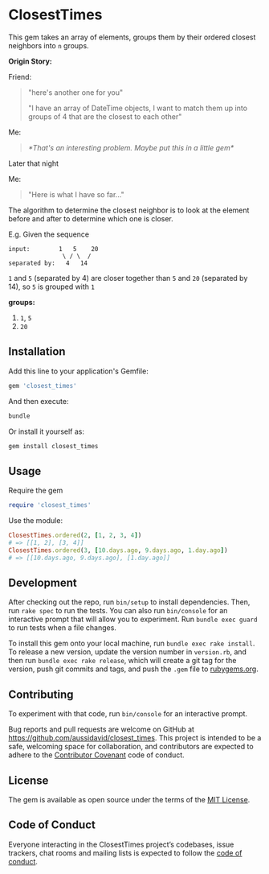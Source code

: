 # ClosestTimes

This gem takes an array of elements, groups them by their ordered closest neighbors into `n` groups.

**Origin Story:**

Friend:

> "here's another one for you"
>
> "I have an array of DateTime objects, I want to match them up into groups of 4 that are the closest to each other"

Me:

> _\*That's an interesting problem. Maybe put this in a little gem\*_

Later that night

Me:

> "Here is what I have so far..."

The algorithm to determine the closest neighbor is to look at the element before and after to determine which one is closer.

E.g.
Given the sequence

```plain
input:        1   5    20
               \ / \  /
separated by:   4   14
```

`1` and `5` (separated by 4) are closer together than `5` and `20` (separated by 14), so `5` is grouped with `1`

**groups:**

1. `1`, `5`
2. `20`

## Installation

Add this line to your application's Gemfile:

```ruby
gem 'closest_times'
```

And then execute:

```bash
bundle
```

Or install it yourself as:

```bash
gem install closest_times
```

## Usage

Require the gem

```ruby
require 'closest_times'
```

Use the module:

```ruby
ClosestTimes.ordered(2, [1, 2, 3, 4])
# => [[1, 2], [3, 4]]
ClosestTimes.ordered(3, [10.days.ago, 9.days.ago, 1.day.ago])
# => [[10.days.ago, 9.days.ago], [1.day.ago]]

```

## Development

After checking out the repo, run `bin/setup` to install dependencies. Then, run `rake spec` to run the tests. You can also run `bin/console` for an interactive prompt that will allow you to experiment. Run `bundle exec guard` to run tests when a file changes.

To install this gem onto your local machine, run `bundle exec rake install`. To release a new version, update the version number in `version.rb`, and then run `bundle exec rake release`, which will create a git tag for the version, push git commits and tags, and push the `.gem` file to [rubygems.org](https://rubygems.org).

## Contributing

To experiment with that code, run `bin/console` for an interactive prompt.

Bug reports and pull requests are welcome on GitHub at <https://github.com/aussidavid/closest_times>. This project is intended to be a safe, welcoming space for collaboration, and contributors are expected to adhere to the [Contributor Covenant](http://contributor-covenant.org) code of conduct.

## License

The gem is available as open source under the terms of the [MIT License](https://opensource.org/licenses/MIT).

## Code of Conduct

Everyone interacting in the ClosestTimes project’s codebases, issue trackers, chat rooms and mailing lists is expected to follow the [code of conduct](https://github.com/[USERNAME]/closest_times/blob/master/CODE_OF_CONDUCT.md).
